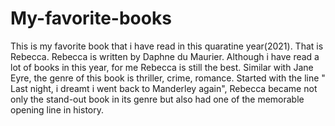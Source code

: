 # My-favorite-books
This is my favorite book that i have read in this quaratine year(2021). That is Rebecca.
Rebecca is written by Daphne du Maurier. Although i have read a lot of books in this year, for me Rebecca is still the best. Similar with Jane Eyre, the genre of this book is thriller, crime, romance. Started with the line " Last night, i dreamt i went back to Manderley again", Rebecca became not only the stand-out book in its genre but also had one of the memorable opening line in history.
